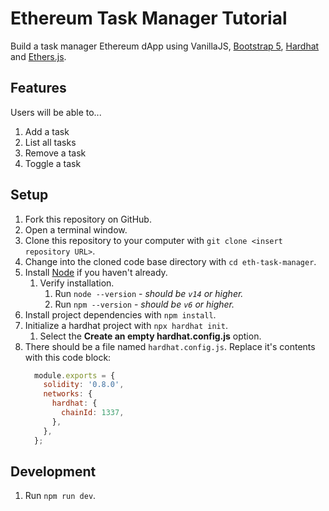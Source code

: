 # Ethereum Task Manager Tutorial

Build a task manager Ethereum dApp using VanillaJS, [Bootstrap 5](https://getbootstrap.com/), [Hardhat](https://github.com/NomicFoundation/hardhat) and [Ethers.js](https://github.com/ethers-io/ethers.js).

## Features

Users will be able to...

1. Add a task
2. List all tasks
3. Remove a task
4. Toggle a task

## Setup

1. Fork this repository on GitHub.
2. Open a terminal window.
3. Clone this repository to your computer with `git clone <insert repository URL>`.
4. Change into the cloned code base directory with `cd eth-task-manager`.
6. Install [Node](https://nodejs.org/en/) if you haven't already.
   1. Verify installation.
      1. Run `node --version` - _should be `v14` or higher._
      2. Run `npm --version` - _should be `v6` or higher._
7. Install project dependencies with `npm install`.
8. Initialize a hardhat project with `npx hardhat init`.
   1. Select the **Create an empty hardhat.config.js** option.
10. There should be a file named `hardhat.config.js`. Replace it's contents with this code block:
    ```js
      module.exports = {
        solidity: '0.8.0',
        networks: {
          hardhat: {
            chainId: 1337,
          },
        },
      };
    ```

## Development

1. Run `npm run dev`.
